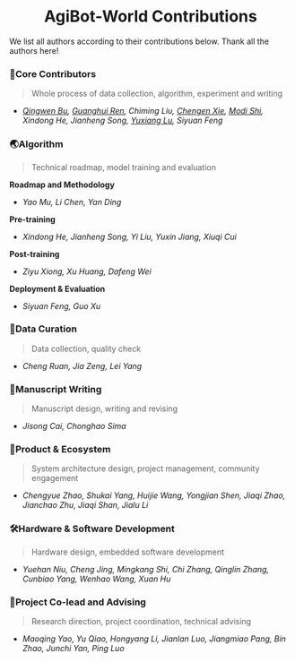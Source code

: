 <div align="center">

# AgiBot-World Contributions

</div>

We list all authors according to their contributions below. Thank all the authors here!

### 🌟Core Contributors
> Whole process of data collection, algorithm, experiment and writing

 - *[Qingwen Bu](https://scholar.google.com/citations?user=-JCRysgAAAAJ&hl=zh-CN), [Guanghui Ren](https://scholar.google.com/citations?hl=zh-CN&user=oqN1dA8AAAAJ), Chiming Liu, [Chengen Xie](https://scholar.google.com/citations?hl=zh-CN&user=-Sk1x_gAAAAJ), [Modi Shi](https://github.com/ModiShi), Xindong He, Jianheng Song, [Yuxiang Lu](https://scholar.google.com/citations?hl=zh-CN&user=7m-TOp8AAAAJ), Siyuan Feng* 


### 🌏Algorithm
> Technical roadmap, model training and evaluation<br>

**Roadmap and Methodology** <br>
- *Yao Mu, Li Chen, Yan Ding* <br>
  
**Pre-training** <br>
- *Xindong He, Jianheng Song, Yi Liu, Yuxin Jiang, Xiuqi Cui* <br>

**Post-training** <br>
- *Ziyu Xiong, Xu Huang, Dafeng Wei* <br>

**Deployment & Evaluation** <br>
- *Siyuan Feng, Guo Xu* <br>

### 🦾Data Curation
> Data collection, quality check
- *Cheng Ruan, Jia Zeng, Lei Yang*

### 📖Manuscript Writing
> Manuscript design, writing and revising
- *Jisong Cai, Chonghao Sima*

### 💫Product & Ecosystem
> System architecture design, project management, community engagement
- *Chengyue Zhao, Shukai Yang, Huijie Wang, Yongjian Shen, Jiaqi Zhao, Jianchao Zhu, Jiaqi Shan, Jialu Li*

### 🛠️Hardware & Software Development
> Hardware design, embedded software development
- *Yuehan Niu, Cheng Jing, Mingkang Shi, Chi Zhang, Qinglin Zhang, Cunbiao Yang, Wenhao Wang, Xuan Hu*

### 🚀Project Co-lead and Advising
> Research direction, project coordination, technical advising
- *Maoqing Yao, Yu Qiao, Hongyang Li, Jianlan Luo, Jiangmiao Pang, Bin Zhao, Junchi Yan, Ping Luo*

